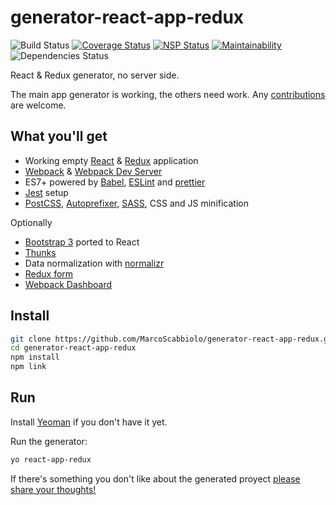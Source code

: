 # generator-react-app-redux 
![Build Status][travis] [![Coverage Status][coveralls-badge]][coveralls-status] [![NSP Status][nsp-badge]][nsp-status] 
[![Maintainability][codeclimate-badge]][codeclimate-status] ![Dependencies Status][davis]

React &amp; Redux generator, no server side.

The main app generator is working, the others need work. Any [contributions][contribute] are welcome.

## What you'll get

- Working empty [React][react] & [Redux][redux] application
- [Webpack][webpack] & [Webpack Dev Server][webpack-dev-server]
- ES7+ powered by [Babel][babel], [ESLint][eslint] and [prettier][prettier]
- [Jest][jest] setup
- [PostCSS][postcss], [Autoprefixer][autoprefixer], [SASS][sass], CSS and JS minification

Optionally

- [Bootstrap 3][react-bootstrap] ported to React
- [Thunks][redux-thunk]
- Data normalization with [normalizr][normalizr]
- [Redux form][redux-form]
- [Webpack Dashboard][webpack-dashboard]

## Install

```bash
git clone https://github.com/MarcoScabbiolo/generator-react-app-redux.git
cd generator-react-app-redux
npm install
npm link
```

## Run

Install [Yeoman][yeoman] if you don't have it yet.

Run the generator:
```bash
yo react-app-redux
```

If there's something you don't like about the generated proyect [please share your thoughts!][discussion-new]

[discussion-new]: https://github.com/MarcoScabbiolo/generator-react-app-redux/issues/new?labels=discussion
[yeoman]: http://yeoman.io/
[contribute]: Contributing.md
[travis]: https://travis-ci.org/MarcoScabbiolo/generator-react-app-redux.svg?branch=master "Travis CI build status"
[coveralls-status]: https://coveralls.io/github/MarcoScabbiolo/generator-react-app-redux?branch=master
[coveralls-badge]: https://coveralls.io/repos/github/MarcoScabbiolo/generator-react-app-redux/badge.svg?branch=master "Coveralls coverage status"
[nsp-status]: https://nodesecurity.io/orgs/marcoscabbiolo/projects/cb8d373f-0923-4ab9-8816-19b8794e7c08
[nsp-badge]: https://nodesecurity.io/orgs/marcoscabbiolo/projects/cb8d373f-0923-4ab9-8816-19b8794e7c08/badge "Node Security Platform vulnerabilities status"
[codeclimate-status]: https://codeclimate.com/github/MarcoScabbiolo/generator-react-app-redux/maintainability
[codeclimate-badge]: https://api.codeclimate.com/v1/badges/52b628e0764aad1dff9d/maintainability "Code Climate Maintainability"
[davis]: https://david-dm.org/MarcoScabbiolo/generator-react-app-redux.svg
[react]: https://reactjs.org/
[redux]: https://redux.js.org/
[webpack]: https://webpack.js.org/
[webpack-dev-server]: https://webpack.js.org/guides/development/#using-webpack-dev-server
[babel]: https://babeljs.io/
[eslint]: https://eslint.org/
[prettier]: https://prettier.io/
[jest]: https://facebook.github.io/jest/
[postcss]: http://postcss.org/
[autoprefixer]: https://css-tricks.com/autoprefixer/
[sass]: http://sass-lang.com/
[react-bootstrap]: https://react-bootstrap.github.io/
[redux-thunk]: https://redux.js.org/docs/advanced/AsyncActions.html#async-action-creators
[redux-form]: https://redux-form.com/7.1.2/
[normalizr]: https://github.com/paularmstrong/normalizr#normalizr----
[webpack-dashboard]: https://github.com/FormidableLabs/webpack-dashboard#webpack-dashboard
